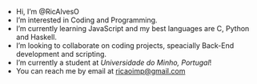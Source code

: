 - Hi, I’m @RicAlvesO
- I’m interested in Coding and Programming.
- I’m currently learning JavaScript and my best languages are C, Python and Haskell.
- I’m looking to collaborate on coding projects, speacially Back-End development and scripting.
- I’m currently a student at _Universidade do Minho, Portugal_!
- You can reach me by email at ricaoimp@gmail.com


